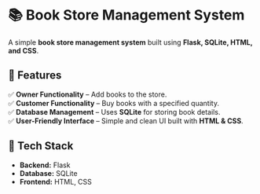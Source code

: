 
# **📚 Book Store Management System**  

A simple **book store management system** built using **Flask, SQLite, HTML, and CSS**.  

## **📌 Features**  

✅ **Owner Functionality** – Add books to the store.  
✅ **Customer Functionality** – Buy books with a specified quantity.  
✅ **Database Management** – Uses **SQLite** for storing book details.  
✅ **User-Friendly Interface** – Simple and clean UI built with **HTML & CSS**.  

## **🔧 Tech Stack**  

- **Backend:** Flask  
- **Database:** SQLite  
- **Frontend:** HTML, CSS  
